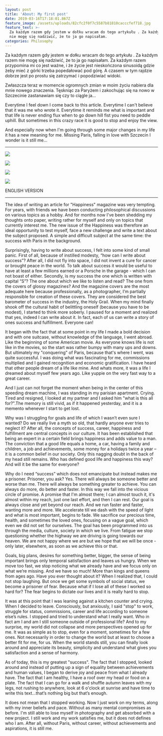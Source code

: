 ```yaml
---
layout: post
title: 'About: My first post'
date: 2019-03-16T17:18:01.867Z
feature_image: /assets/uploads/82cfc2f0f7c5587b81810cacccfef718.jpg
feature_text: >-
  Za każdym razem gdy jestem w dołku wracam do tego artykułu . Za każdym razem
  nie mogę się nadziwić, że to ja go napisałam.
categories: Philosophy
---
```

Za każdym razem gdy jestem w dołku wracam do tego artykułu . Za każdym razem nie mogę się nadziwić, że to ja go napisałam. Za każdym razem przypomina mi co jest ważne, i że życie jest nieskończona sinusoidą gdzie żeby mieć z górki trzeba popedałować pod górę. A czasem w tym rajdzie dobrze jest po prostu się zatrzymać i popodziwiać widoki. 

Zwłaszcza teraz w momencie ogromnych zmian w moim życiu nabiera dla mnie nowego znaczenia. Tęskniąc za Paryżem i zakochując się na nowo w Szczecinie zastanawiam się czy to ciągle ja...

Everytime I feel down I come back to this article. Everytime I can't believe that it was me who wrote it. Everytime it reminds me what is important and that life is never ending flux when to go down hill fist you need to peddle uphill. But sometimes in this crazy race it is good to stop and enjoy the view.

And especially now when I'm going through some major changes in my life it has a new meaning for me. Missing Paris, falling in love with Szczecin I wonder is it still me...

---

![](/assets/uploads/druk_szczescie_nr04.jpg)

![](/assets/uploads/druk_szczescie_2.jpg)

![](/assets/uploads/druk_szczescie_3.jpg)

![](/assets/uploads/druk_szczescie4.jpg)


ENGLISH VERSION 

---


The idea of writing an article for "Happiness" magazine was very tempting. For years, with friends we have been conducting philosophical discussions on various topics as a hobby. And for months now I've been shedding my thoughts onto paper, writing rather for myself and only on topics that currently interest me. The new issue of the Happiness was therefore an ideal opportunity to test myself, face a new challenge and write a text about the subject proposed. A simple and difficult subject at the same time: the success with Paris in the background.

Surprisingly, having to write about success, I felt into some kind of small panic. First of all, because of instilled modesty, “how can I write about success”? After all, I did not fly into space, I did not invent a cure for cancer or brought peace in the world. To talk about success it would be useful to have at least a few millions earned or a Porsche in the garage - which I can not boast of either. Secondly, is my success the one which is written with capital “S”? The one about which we like to listen and read? The one from the covers of glossy magazines? And the magazine covers are the most adequate here because professionally, as a photographer, I’m partially responsible for creation of these covers. They are considered the best barometer of success in the industry, the Holy Grail. When my mind finally shook off the cultural habit of belittling oneself (because you have to be modest), I started to think more soberly. I paused for a moment and realized that yes, indeed I can write about it. In fact, each of us can write a story of ones success and fulfillment. Everyone can!

It began with the fact that at some point in my life I made a bold decision and with one suitcase, without knowledge of the language, I went abroad. Like the beginning of some American movie. As everyone knows life is not like in the movies, so the start was rather bumpy with many ups and downs. But ultimately my "conquering" of Paris, because that's where I went, was quite successful. I was doing what was fascinating for me, commissions multiplied and I gained recognition and economic gratification. I have heard that other people dream of a life like mine. And whats more, it was a life I dreamed about myself few years ago. Like yuppie on the very fast way to a great career.

And I just can not forget the moment when being in the center of this speeding dream machine, I was standing in my parisian apartment. Crying. Tired and resigned, I looked at my partner and I asked him "what is this all for?".The memory is still vivid, as if it happened yesterday, and it is a memento whenever I start to get lost.

Why was I struggling for goals and life of which I wasn’t even sure I wanted? Do we really live a myth so old, that hardly anyone ever tries to neglect it? After all, the concepts of success, career, happiness and fulfillment are central concepts in our culture. It has been established that being an expert in a certain field brings happiness and adds value to a man. The conviction that a good life equals a home, a car, having a family and children, a job and achievements, some money for a holidays twice a year – it is a common belief in our society. Only this nagging doubt in the back of my head still remains. Who has defined good life and happiness this way? And will it be the same for everyone?

Why do I need “success” which does not emancipate but instead makes me a prisoner. Prisoner, you ask? Yes. There will always be someone better and worse than me. There will always be something greater to achieve. You can always do more, do better and faster. In this way we fall into the vicious circle of promise. A promise that I'm almost there; I can almost touch it, it's almost within my reach, just one last effort, and then I can rest. Our goal is always close and yet beyond our reach. And we run faster and faster, wanting more and more. We accelerate till we dash with the speed of light and what is most important, begins to fade. We sacrifice our precious time, health, and sometimes the loved ones, focusing on a vague goal, which even we did not set for ourselves. The goal has been programmed into us through the media, culture, society in which we live. From fatigue we stop questioning whether the highway we are driving is going towards our heaven. We are not happy where we are but we hope that we will be once - only later, elsewhere, as soon as we achieve this or that.

Goals, big plans, desires for something better, bigger, the sense of being important brings only temporal satisfaction and leaves us hungry. When we move too fast, we stop noticing what we already have and we focus only on what we’re missing. And we have so much! More than kings and queens from ages ago. Have you ever thought about it? When I realized that, I could not stop laughing. But once we get some symbols of social status, we become a prisoner of fear. Because what if I lose all of these I worked so hard for? The fear begins to dictate our lives and it is really hard to stop.

It was at this point that I was leaning against a kitchen counter and crying. When I decided to leave. Consciously, but anxiously, I said "stop" to work, struggle for status, commissions, career and life according to someone else’s rules. I stopped and tried to understand what I really want. Who in fact am I and am I still someone outside of professional life? And to my surprise, my world did not collapse and more perspectives opened up for me. It was as simple as to stop, even for a moment, sometimes for a few ones. Not necessarily in order to change the world but at least to choose a better fit for me, for us. When the world stands still, you can finally look around and appreciate its beauty, simplicity and understand what gives you satisfaction and a sense of harmony.

As of today, this is my greatest "success". The fact that I stopped, looked around and instead of putting up a sign of equality between achievements and human values, I began to derive joy and peace from what I already have. The fact that I am healthy, I have a roof over my head or food on a plate. The fact that I can go for a walk and shuffle autumn leaves with my legs, not rushing to anywhere, look at 6 o'clock at sunrise and have time to write this text...that’s nothing big but that’s enough. 

It does not mean that I stopped working. Now I just work on my terms, along with my inner beliefs and pace. Without as many mental compromises as before. I'm still able to lose myself in photography and get absorbed with a new project. I still work and my work satisfies me, but it does not defines who I am. After all, without Paris, without career, without achievements and aspirations, it is still me.
